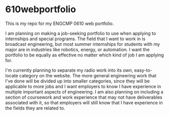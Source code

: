 # 610webportfolio
This is my repo for my ENGCMP 0610 web portfolio.

I am planning on making a job-seeking portfolio to use when applying to internships and special programs. The field that I want to work in is broadcast engineering, but most summer internships for students with my major are in industries like robotics, energy, or automation. I want the portfolio to be equally as effective no matter which kind of job I am applying for.

I'm currently planning to separate my radio work into its own, easy-to-locate category on the website. The more general engineering work that I've done will be divided up into smaller categories, since they will be applicable to more jobs and I want employers to know I have experience in multiple important aspects of engineering. I am also planning on including a section of coursework and work experience that may not have deliverables associated with it, so that employers will still know that I have experience in the fields they are related to.
